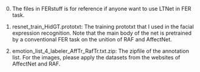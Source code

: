 0. The files in FERstuff is for reference if anyone want to use LTNet in FER task.

1. resnet_train_HidGT.prototxt: The training prototxt that I used in the facial expression recognition.
 Note that the main body of the net is pretrained by a conventional FER task on the unition of RAF and AffectNet.


2. emotion_list_4_labeler_AffTr_RafTr.txt.zip: The zipfile of the annotation list. For the images, please apply the datasets from the websites of AffectNet and RAF.
